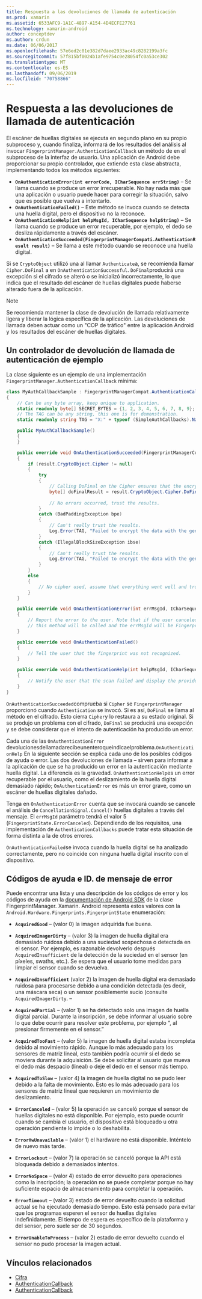 ```yaml
---
title: Respuesta a las devoluciones de llamada de autenticación
ms.prod: xamarin
ms.assetid: 6533AFC9-1A1C-4897-A154-4D4ECFE27761
ms.technology: xamarin-android
author: conceptdev
ms.author: crdun
ms.date: 06/06/2017
ms.openlocfilehash: 57e6ed2c01e382d7daee2933ac49c8282199a3fc
ms.sourcegitcommit: 57f815bf0024b1afe9754c0e28054fc0a53ce302
ms.translationtype: MT
ms.contentlocale: es-ES
ms.lasthandoff: 09/06/2019
ms.locfileid: "70758866"
---
```

# <a name="responding-to-authentication-callbacks"></a>Respuesta a las devoluciones de llamada de autenticación

El escáner de huellas digitales se ejecuta en segundo plano en su propio subproceso y, cuando finaliza, informará de los resultados del análisis al invocar `FingerprintManager.AuthenticationCallback` un método de en el subproceso de la interfaz de usuario. Una aplicación de Android debe proporcionar su propio controlador, que extiende esta clase abstracta, implementando todos los métodos siguientes:

- **`OnAuthenticationError(int errorCode, ICharSequence errString)`** &ndash; Se llama cuando se produce un error irrecuperable. No hay nada más que una aplicación o usuario puede hacer para corregir la situación, salvo que es posible que vuelva a intentarlo.
- **`OnAuthenticationFailed()`** &ndash; Este método se invoca cuando se detecta una huella digital, pero el dispositivo no la reconoce.
- **`OnAuthenticationHelp(int helpMsgId, ICharSequence helpString)`** &ndash; Se llama cuando se produce un error recuperable, por ejemplo, el dedo se desliza rápidamente a través del escáner.
- **`OnAuthenticationSucceeded(FingerprintManagerCompati.AuthenticationResult result)`** &ndash; Se llama a este método cuando se reconoce una huella digital.

Si se `CryptoObject` utilizó una al llamar `Authenticate`a, se recomienda llamar `Cipher.DoFinal` a en `OnAuthenticationSuccessful`.
`DoFinal`producirá una excepción si el cifrado se alteró o se inicializó incorrectamente, lo que indica que el resultado del escáner de huellas digitales puede haberse alterado fuera de la aplicación.

> [!NOTE]
> Se recomienda mantener la clase de devolución de llamada relativamente ligera y liberar la lógica específica de la aplicación. Las devoluciones de llamada deben actuar como un "COP de tráfico" entre la aplicación Android y los resultados del escáner de huellas digitales.

## <a name="a-sample-authentication-callback-handler"></a>Un controlador de devolución de llamada de autenticación de ejemplo

La clase siguiente es un ejemplo de una implementación `FingerprintManager.AuthenticationCallback` mínima: 

```csharp
class MyAuthCallbackSample : FingerprintManagerCompat.AuthenticationCallback
{
    // Can be any byte array, keep unique to application.
    static readonly byte[] SECRET_BYTES = {1, 2, 3, 4, 5, 6, 7, 8, 9};
    // The TAG can be any string, this one is for demonstration.
    static readonly string TAG = "X:" + typeof (SimpleAuthCallbacks).Name;

    public MyAuthCallbackSample()
    {
    }

    public override void OnAuthenticationSucceeded(FingerprintManagerCompat.AuthenticationResult result)
    {
        if (result.CryptoObject.Cipher != null) 
        {
            try
            {
                // Calling DoFinal on the Cipher ensures that the encryption worked.
                byte[] doFinalResult = result.CryptoObject.Cipher.DoFinal(SECRET_BYTES);
    
                // No errors occurred, trust the results.              
            }
            catch (BadPaddingException bpe)
            {
                // Can't really trust the results.
                Log.Error(TAG, "Failed to encrypt the data with the generated key." + bpe);
            }
            catch (IllegalBlockSizeException ibse)
            {
                // Can't really trust the results.
                Log.Error(TAG, "Failed to encrypt the data with the generated key." + ibse);
            }
        }
        else
        {
            // No cipher used, assume that everything went well and trust the results.
        }
    }

    public override void OnAuthenticationError(int errMsgId, ICharSequence errString)
    {
        // Report the error to the user. Note that if the user canceled the scan,
        // this method will be called and the errMsgId will be FingerprintState.ErrorCanceled.
    }

    public override void OnAuthenticationFailed()
    {
        // Tell the user that the fingerprint was not recognized.
    }

    public override void OnAuthenticationHelp(int helpMsgId, ICharSequence helpString)
    {
        // Notify the user that the scan failed and display the provided hint.
    }
}
```

`OnAuthenticationSucceeded`comprueba si `Cipher` se `FingerprintManager` proporcionó cuando `Authentication` se invocó. Si es así, `DoFinal` se llama al método en el cifrado. Esto cierra `Cipher`y lo restaura a su estado original. Si se produjo un problema con el cifrado, `DoFinal` se producirá una excepción y se debe considerar que el intento de autenticación ha producido un error.

Cada una de las `OnAuthenticationError` devolucionesdellamadarecibeunenteroqueindicaelproblema.`OnAuthenticationHelp` En la siguiente sección se explica cada uno de los posibles códigos de ayuda o error. Las dos devoluciones de llamada &ndash; sirven para informar a la aplicación de que se ha producido un error en la autenticación mediante huella digital. La diferencia es la gravedad. `OnAuthenticationHelp`es un error recuperable por el usuario, como el deslizamiento de la huella digital demasiado rápido; `OnAuthenticationError` es más un error grave, como un escáner de huellas digitales dañado.

Tenga en `OnAuthenticationError` cuenta que se invocará cuando se cancele el análisis de `CancellationSignal.Cancel()` huellas digitales a través del mensaje. El `errMsgId` parámetro tendrá el valor 5 (`FingerprintState.ErrorCanceled`). Dependiendo de los requisitos, una implementación de `AuthenticationCallbacks` puede tratar esta situación de forma distinta a la de otros errores. 

`OnAuthenticationFailed`se invoca cuando la huella digital se ha analizado correctamente, pero no coincide con ninguna huella digital inscrito con el dispositivo. 

## <a name="help-codes-and-error-message-ids"></a>Códigos de ayuda e ID. de mensaje de error 

Puede encontrar una lista y una descripción de los códigos de error y los códigos de ayuda en la [documentación de Android SDK](https://developer.android.com/reference/android/hardware/fingerprint/FingerprintManager.html#FINGERPRINT_ACQUIRED_GOOD) de la clase FingerprintManager. Xamarin. Android representa estos valores con la `Android.Hardware.Fingerprints.FingerprintState` enumeración:

- **`AcquiredGood`** &ndash; (valor 0) la imagen adquirida fue buena.

- **`AcquiredImagerDirty`** &ndash; (valor 3) la imagen de huella digital era demasiado ruidosa debido a una suciedad sospechosa o detectada en el sensor. Por ejemplo, es razonable devolverlo después `AcquiredInsufficient` de la detección de la suciedad en el sensor (en píxeles, swaths, etc.). Se espera que el usuario tome medidas para limpiar el sensor cuando se devuelva.

- **`AcquiredInsufficient`** (valor 2) la imagen de huella digital era demasiado ruidosa para procesarse debido a una condición detectada (es decir, una máscara seca) o un sensor posiblemente sucio (consulte `AcquiredImagerDirty`. &ndash;

- **`AcquiredPartial`** &ndash; (valor 1) se ha detectado solo una imagen de huella digital parcial. Durante la inscripción, se debe informar al usuario sobre lo que debe ocurrir para resolver este problema, por ejemplo &ldquo;, al presionar firmemente en el sensor.&rdquo;

- **`AcquiredTooFast`** &ndash; (valor 5) la imagen de huella digital estaba incompleta debido al movimiento rápido. Aunque lo más adecuado para los sensores de matriz lineal, esto también podría ocurrir si el dedo se moviera durante la adquisición. Se debe solicitar al usuario que mueva el dedo más despacio (lineal) o deje el dedo en el sensor más tiempo.

- **`AcquiredToSlow`** &ndash; (valor 4) la imagen de huella digital no se pudo leer debido a la falta de movimiento. Esto es lo más adecuado para los sensores de matriz lineal que requieren un movimiento de deslizamiento.

- **`ErrorCanceled`** &ndash; (valor 5) la operación se canceló porque el sensor de huellas digitales no está disponible. Por ejemplo, esto puede ocurrir cuando se cambia el usuario, el dispositivo está bloqueado u otra operación pendiente lo impide o lo deshabilita.

- **`ErrorHwUnavailable`** &ndash; (valor 1) el hardware no está disponible. Inténtelo de nuevo más tarde.

- **`ErrorLockout`** &ndash; (valor 7) la operación se canceló porque la API está bloqueada debido a demasiados intentos.

- **`ErrorNoSpace`** &ndash; (valor 4) estado de error devuelto para operaciones como la inscripción; la operación no se puede completar porque no hay suficiente espacio de almacenamiento para completar la operación.

- **`ErrorTimeout`** &ndash; (valor 3) estado de error devuelto cuando la solicitud actual se ha ejecutado demasiado tiempo. Esto está pensado para evitar que los programas esperen el sensor de huellas digitales indefinidamente. El tiempo de espera es específico de la plataforma y del sensor, pero suele ser de 30 segundos.

- **`ErrorUnableToProcess`** &ndash; (valor 2) estado de error devuelto cuando el sensor no pudo procesar la imagen actual.

## <a name="related-links"></a>Vínculos relacionados

- [Cifra](https://docs.oracle.com/javase/7/docs/api/javax/crypto/Cipher.html)
- [AuthenticationCallback](https://developer.android.com/reference/android/hardware/fingerprint/FingerprintManager.AuthenticationCallback.html)
- [AuthenticationCallback](https://developer.android.com/reference/android/support/v4/hardware/fingerprint/FingerprintManagerCompat.AuthenticationCallback.html)

